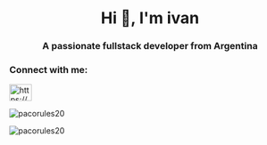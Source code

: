 <h1 align="center">Hi 👋, I'm ivan</h1>
<h3 align="center">A passionate fullstack developer from Argentina</h3>

<h3 align="left">Connect with me:</h3>
<p align="left">
<a href="https://linkedin.com/in/https://www.linkedin.com/in/ivan-ferreyra-b04923306/" target="blank"><img align="center" src="https://raw.githubusercontent.com/rahuldkjain/github-profile-readme-generator/master/src/images/icons/Social/linked-in-alt.svg" alt="https://www.linkedin.com/in/ivan-ferreyra-b04923306/" height="30" width="40" /></a>
</p>

<p><img align="center" src="https://github-readme-stats.vercel.app/api/top-langs?username=pacorules20&show_icons=true&locale=en&layout=compact" alt="pacorules20" /></p>

<p><img align="center" src="https://github-readme-streak-stats.herokuapp.com/?user=pacorules20&" alt="pacorules20" /></p>
